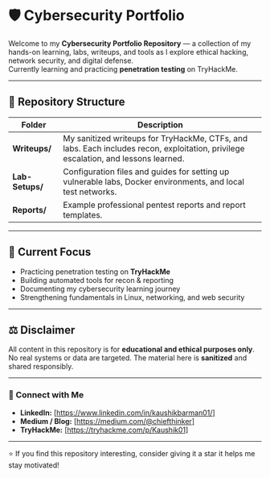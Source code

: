 # 🛡️ Cybersecurity Portfolio

Welcome to my **Cybersecurity Portfolio Repository** — a collection of my hands-on learning, labs, writeups, and tools as I explore ethical hacking, network security, and digital defense.  
Currently learning and practicing **penetration testing** on TryHackMe.

---

## 📂 Repository Structure

| Folder | Description |
|--------|-------------|
| **Writeups/** | My sanitized writeups for TryHackMe, CTFs, and labs. Each includes recon, exploitation, privilege escalation, and lessons learned. |
| **Lab-Setups/** | Configuration files and guides for setting up vulnerable labs, Docker environments, and local test networks. |
| **Reports/** | Example professional pentest reports and report templates. |

---

## 🚀 Current Focus

- Practicing penetration testing on **TryHackMe**
- Building automated tools for recon & reporting
- Documenting my cybersecurity learning journey
- Strengthening fundamentals in Linux, networking, and web security

---

## ⚖️ Disclaimer

All content in this repository is for **educational and ethical purposes only**.  
No real systems or data are targeted. The material here is **sanitized** and shared responsibly.

---

### 🔗 Connect with Me
- **LinkedIn:** [https://www.linkedin.com/in/kaushikbarman01/]
- **Medium / Blog:** [https://medium.com/@chiefthinker]
- **TryHackMe:** [https://tryhackme.com/p/Kaushik01]

---
⭐ If you find this repository interesting, consider giving it a star it helps me stay motivated!
